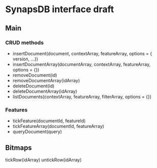 # SynapsDB interface draft


## Main

### CRUD methods
- insertDocument(document, contextArray, featureArray, options = { version, ...})
- insertDocumentArray(documentArray, contextArray, featureArray, options = {})
- removeDocument(id)
- removeDocumentArray(idArray)
- deleteDocument(id)
- deleteDocumentArray(idArray)
- listDocuments(contextArray, featureArray, filterArray, options = {})

### Features

- tickFeature(documentId, featureId)
- tickFeatureArray(documentId, featureArray)
- queryDocument(query)


## Bitmaps

tickRow(idArray)
untickRow(idArray)



